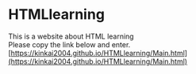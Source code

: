 # HTMLlearning
This is a website about HTML learning<br>
Please copy the link below and enter.<br>
[https://kinkai2004.github.io/HTMLlearning/Main.html](https://kinkai2004.github.io/HTMLlearning/Main.html)
